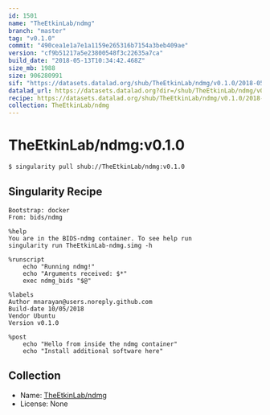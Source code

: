 ```yaml
---
id: 1501
name: "TheEtkinLab/ndmg"
branch: "master"
tag: "v0.1.0"
commit: "490cea1e1a7e1a1159e265316b7154a3beb409ae"
version: "cf9b51217a5e23800548f3c22635a7ca"
build_date: "2018-05-13T10:34:42.468Z"
size_mb: 1988
size: 906280991
sif: "https://datasets.datalad.org/shub/TheEtkinLab/ndmg/v0.1.0/2018-05-13-490cea1e-cf9b5121/cf9b51217a5e23800548f3c22635a7ca.simg"
datalad_url: https://datasets.datalad.org?dir=/shub/TheEtkinLab/ndmg/v0.1.0/2018-05-13-490cea1e-cf9b5121/
recipe: https://datasets.datalad.org/shub/TheEtkinLab/ndmg/v0.1.0/2018-05-13-490cea1e-cf9b5121/Singularity
collection: TheEtkinLab/ndmg
---
```


# TheEtkinLab/ndmg:v0.1.0

```bash
$ singularity pull shub://TheEtkinLab/ndmg:v0.1.0
```

## Singularity Recipe

```singularity
Bootstrap: docker
From: bids/ndmg

%help
You are in the BIDS-ndmg container. To see help run
singularity run TheEtkinLab-ndmg.simg -h

%runscript
    echo "Running ndmg!"
    echo "Arguments received: $*"
    exec ndmg_bids "$@"

%labels
Author mnarayan@users.noreply.github.com
Build-date 10/05/2018
Vendor Ubuntu
Version v0.1.0

%post
    echo "Hello from inside the ndmg container"
    echo "Install additional software here"
```

## Collection

 - Name: [TheEtkinLab/ndmg](https://github.com/TheEtkinLab/ndmg)
 - License: None

